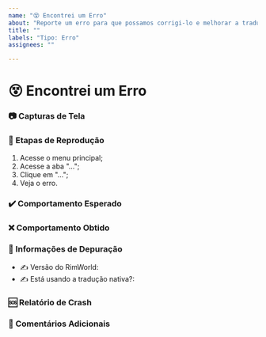 ```yaml
---
name: "😵 Encontrei um Erro"
about: "Reporte um erro para que possamos corrigi-lo e melhorar a tradução."
title: ""
labels: "Tipo: Erro"
assignees: ""

---
```


# 😵 Encontrei um Erro
<!-- 
    Por favor, verifique se o erro já não foi reportado e se já não foi corrigido em nossa branch "master".

    Este modelo é útil, porém podem ser necessários alguns ajustes para que fique de acordo com sua necessidade.

    Sinta-se livre para fazer perguntas ou iniciar uma discussão.
-->

### 📷 Capturas de Tela
<!--
    Se possível, anexe capturas de tela para que possamos identificar mais facilmente o problema em questão.
-->

### 📝 Etapas de Reprodução
<!--
    Descreva detalhadamente o que precisamos fazer para encontrar esse erro. Isso nos facilita a identificar o problema e corrigi-lo mais rapidamente.

    Abaixo estará um exemplo de como esperamos que essa parte seja preenchida.
-->

1. Acesse o menu principal;
2. Acesse a aba "...";
3. Clique em "...";
4. Veja o erro.


### ✔️ Comportamento Esperado
<!--
    Esta parte é opcional, mas é útil para que possamos corrigir o problema mais rapidamente.

    Escreva aqui o que você esperava que acontecesse.
-->

### ❌ Comportamento Obtido
<!---
    Esta parte é opcional, mas é útil para que possamos identificar o problema mais rapidamente.

    Escreva aqui o que acontece atualmente.
-->

### 📜 Informações de Depuração
<!--
    Escreva aqui a versão do jogo corrente e a naturalidade da tradução.

    Abaixo está um exemplo de como esperamos que essa parte seja preenchida.
-->

* ✍️ Versão do RimWorld:
* ✍️ Está usando a tradução nativa?:

### 🆘 Relatório de Crash
<!--
    Não é impossível que tenha algo errado em nossos xml que passou batido pela nossa equipe e resulte em uma tela com erros em vermelho. 
    
    Verifique se os erros estão realmente ligados às traduções e reporte-os aqui.
-->

### 💬 Comentários Adicionais
<!--
    Caso queira comentar algo a mais, sinta-se a vontade para fazer isso aqui.
-->